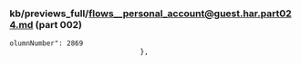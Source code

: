 ### kb/previews_full/flows__personal_account@guest.har.part024.md (part 002)

```md
olumnNumber": 2869
                                },
  
```

```
